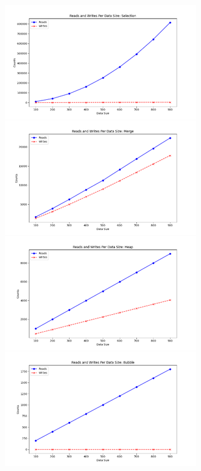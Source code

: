 ![Selection Sort](images/Selection-Graph.png)
![Merge Sort](images/Merge-Graph.png)
![Heap Sort](images/Heap-Graph.png)
![Bubble Sort](images/Bubble-Graph.png)
